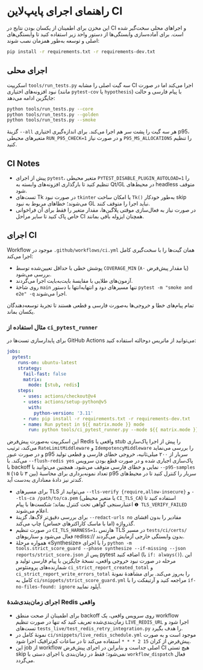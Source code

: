 # راهنمای اجرای پایپ‌لاین CI

این مخزن برای اطمینان از یکسان بودن نتایج در CI و اجراهای محلی سخت‌گیر شده است. برای آماده‌سازی وابستگی‌ها از دستور واحد زیر استفاده کنید تا وابستگی‌های اصلی و توسعه به‌طور همزمان نصب شوند:

```bash
pip install -r requirements.txt -r requirements-dev.txt
```

## اجرای محلی

اسکریپت `tools/run_tests.py` سه گیت اصلی را مشابه CI اجرا می‌کند اما در صورت نبود افزونه‌های اختیاری (مانند `pytest-cov` یا `hypothesis`) با پیام فارسی و حالت جایگزین ادامه می‌دهد:

```bash
python tools/run_tests.py --core
python tools/run_tests.py --golden
python tools/run_tests.py --smoke
```

گزینهٔ `--all` هر سه گیت را پشت سر هم اجرا می‌کند. برای اندازه‌گیری اختیاری p95، متغیرهای محیطی `RUN_P95_CHECK=1` و در صورت نیاز `P95_MS_ALLOCATIONS` را تنظیم کنید.

## CI Notes

- پیش از اجرای `pytest`، متغیر محیطی `PYTEST_DISABLE_PLUGIN_AUTOLOAD=1` را تنظیم کنید تا بارگذاری افزونه‌های وابسته به Qt/GL در محیط‌های headless متوقف شود.
- تست‌های Tk در صورت نبود `tkinter` یا امکان ساخت `Tk()` به‌طور خودکار skip می‌شوند؛ خطاهای مربوط به نبود GL نباید اجرا را متوقف کنند.
- در صورت نیاز به فعال‌سازی موقتی پلاگین‌ها، مقدار متغیر را فقط برای آن فراخوانی خاص پاک کنید تا سایر مراحل CI همچنان ایزوله باقی بمانند.

## اجرای CI

Workflow موجود در `.github/workflows/ci.yml` همان گیت‌ها را با سخت‌گیری کامل اجرا می‌کند:

- پوشش خطی با حداقل تعیین‌شده توسط `COVERAGE_MIN` (یا مقدار پیش‌فرض ۸۰) بررسی می‌شود.
- آزمون‌های طلایی با مقایسهٔ بایت‌به‌بایت اجرا می‌گردند.
- روی شاخهٔ `main` تنها مسیرهای دود و انتهابه‌انتها با دستور `pytest -m "smoke and e2e" -q` اجرا می‌شوند.

تمام پیام‌های خطا و خروجی‌ها به‌صورت فارسی و قطعی هستند تا تجربهٔ توسعه‌دهندگان یکسان بماند.

### مثال استفاده از `ci_pytest_runner`

برای پایدارسازی تست‌ها در GitHub Actions می‌توانید از ماتریس دوحالته استفاده کنید:

```yaml
jobs:
  pytest:
    runs-on: ubuntu-latest
    strategy:
      fail-fast: false
      matrix:
        mode: [stub, redis]
    steps:
      - uses: actions/checkout@v4
      - uses: actions/setup-python@v5
        with:
          python-version: '3.11'
      - run: pip install -r requirements.txt -r requirements-dev.txt
      - name: Run pytest in ${{ matrix.mode }} mode
        run: python tools/ci_pytest_runner.py --mode ${{ matrix.mode }} --flush-redis auto --probe-mw-order auto
```

این اسکریپت به‌صورت پیش‌فرض Redis واقعی یا stub را پیش از اجرا پاک‌سازی می‌کند، ترتیب `RateLimitMiddleware` و `IdempotencyMiddleware`
را بررسی می‌نماید و در صورت عبور p95 سربار از ۲۰۰ میلی‌ثانیه، خروجی خطای فارسی و قطعی تولید می‌کند. با `--flush-redis yes` پاک‌سازی
اجباری شده و در صورت قطع بودن سرویس با backoff نمایی و خطای فارسی متوقف می‌شود. همچنین می‌توانید با `--p95-samples N` (بین ۳ تا ۱۵)
تعداد نمونه‌برداری برای محاسبهٔ p95 سربار را کنترل کنید تا در محیط‌های کندتر نیز دادهٔ معناداری به‌دست آید.

- برای مسیرهای TLS می‌توانید از `--tls-verify {require,allow-insecure}` و `--tls-ca /path/to/ca.pem` (یا متغیر محیطی `CI_TLS_CA`) استفاده کنید تا اعتبارسنجی گواهی تحت کنترل بماند؛ شکست‌ها با پیام `❶ TLS_VERIFY_FAILED` اعلام می‌شوند.
- برای بررسی دقیق‌تر لاگ‌ها، گزینهٔ `--redact-urls no` مقادیر را بدون افشای گذرواژه (اما با ماسک کاراکترهای حساس) چاپ می‌کند.
- در صورت تنظیم `CI_TLS_HARNESS=1`، هارنس TLS در مسیر `tests/ci/certs/` فعال می‌شود و سناریوهای rediss:// بدون وابستگی خارجی آزمایش می‌گردند.
- همواره مرحلهٔ «Synthesize» را با اجرای `python -m tools.strict_score_guard --phase synthesize --if-missing --json reports/strict_score.json` پس از pytest اضافه کنید (با `if: always()`). این مرحله در صورت نبود خروجی واقعی، نسخهٔ جایگزین با پیام فارسی تولید و شمارنده‌های پرومتئوس `ci_strict_report_created_total` و `ci_strict_report_write_errors_total` را به‌روز می‌کند. برای مشاهدهٔ نمونهٔ کامل به `ci/snippets/strict_score_guard.yml` مراجعه کنید و آرتیفکت را با `if-no-files-found: ignore` آپلود نمایید.

### اجرای زمان‌بندی‌شدهٔ Redis واقعی

- برای اطمینان از صحت منطق backoff روی سرویس واقعی، یک workflow زمان‌بندی‌شده تعریف کنید که تنها در صورت تنظیم `LIVE_REDIS_URL` اجرا شود و تست‌های `tests_live/test_redis_retry_integration.py` را هدف بگیرد.
- نمونهٔ کامل در `ci/snippets/live_redis_schedule.yml` موجود است و به صورت پیش‌فرض از کران `15 2 * * *` استفاده می‌کند تا در ساعات کم‌ترافیک اجرا شود.
- این job از workflow اصلی جداست و بنابراین در اجرای پیش‌فرض CI هیچ تستی skip نمی‌شود؛ فقط در زمان‌بندی یا اجرای دستی با `workflow_dispatch` فعال می‌گردد.
